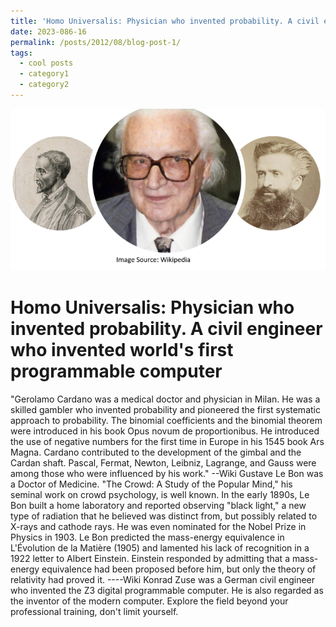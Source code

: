 ```yaml
---
title: 'Homo Universalis: Physician who invented probability. A civil engineer who invented world's first programmable computer'
date: 2023-086-16
permalink: /posts/2012/08/blog-post-1/
tags:
  - cool posts
  - category1
  - category2
---
```

<img src='/images/uni.png'>

Homo Universalis: Physician who invented probability. A civil engineer who invented world's first programmable computer
======

"Gerolamo Cardano was a medical doctor and physician in Milan. He was a skilled gambler who invented probability and pioneered the first systematic approach to probability. The binomial coefficients and the binomial theorem were introduced in his book Opus novum de proportionibus. He introduced the use of negative numbers for the first time in Europe in his 1545 book Ars Magna. Cardano contributed to the development of the gimbal and the Cardan shaft. Pascal, Fermat, Newton, Leibniz, Lagrange, and Gauss were among those who were influenced by his work." --Wiki
Gustave Le Bon was a Doctor of Medicine. "The Crowd: A Study of the Popular Mind," his seminal work on crowd psychology, is well known. In the early 1890s, Le Bon built a home laboratory and reported observing "black light," a new type of radiation that he believed was distinct from, but possibly related to X-rays and cathode rays. He was even nominated for the Nobel Prize in Physics in 1903. Le Bon predicted the mass-energy equivalence in L'Évolution de la Matière (1905) and lamented his lack of recognition in a 1922 letter to Albert Einstein. Einstein responded by admitting that a mass-energy equivalence had been proposed before him, but only the theory of relativity had proved it. ----Wiki
Konrad Zuse was a German civil engineer who invented the Z3 digital programmable computer. He is also regarded as the inventor of the modern computer.
Explore the field beyond your professional training, don't limit yourself. 

